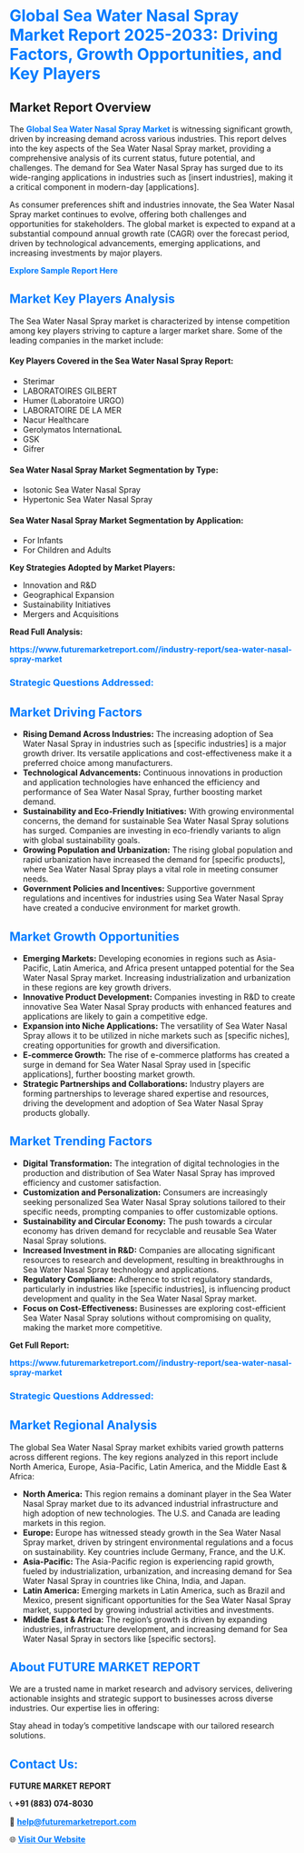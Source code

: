 <h1 style="color: #007BFF;">Global Sea Water Nasal Spray Market Report 2025-2033: Driving Factors, Growth Opportunities, and Key Players</h1>

<section id="overview">
<h2>Market Report Overview</h2>
<p>The <a href="https://www.futuremarketreport.com//industry-report/sea-water-nasal-spray-market" style="color: #007BFF; text-decoration: none;"><strong>Global Sea Water Nasal Spray Market</strong></a> is witnessing significant growth, driven by increasing demand across various industries. This report delves into the key aspects of the Sea Water Nasal Spray market, providing a comprehensive analysis of its current status, future potential, and challenges. The demand for Sea Water Nasal Spray has surged due to its wide-ranging applications in industries such as [insert industries], making it a critical component in modern-day [applications].</p>
<p>As consumer preferences shift and industries innovate, the Sea Water Nasal Spray market continues to evolve, offering both challenges and opportunities for stakeholders. The global market is expected to expand at a substantial compound annual growth rate (CAGR) over the forecast period, driven by technological advancements, emerging applications, and increasing investments by major players.</p>
</section>

<section id="overview">
<p><a href="https://www.futuremarketreport.com//request-sample/reportId=80353" style="color: #007BFF; text-decoration: none;"><strong>Explore Sample Report Here</strong></a></p>
</section>

<section id="key-players">
<h2 style="color: #007BFF;">Market Key Players Analysis</h2>
<p>The Sea Water Nasal Spray market is characterized by intense competition among key players striving to capture a larger market share. Some of the leading companies in the market include:</p>
<h4>Key Players Covered in the Sea Water Nasal Spray Report:</h4>
<ul><li>Sterimar</li><li>LABORATOIRES GILBERT</li><li>Humer (Laboratoire URGO)</li><li>LABORATOIRE DE LA MER</li><li>Nacur Healthcare</li><li>Gerolymatos InternationaL</li><li>GSK</li><li>Gifrer</li></ul>
<h4>Sea Water Nasal Spray Market Segmentation by Type:</h4>
<ul><li>Isotonic Sea Water Nasal Spray</li><li>Hypertonic Sea Water Nasal Spray</li></ul>

<h4>Sea Water Nasal Spray Market Segmentation by Application:</h4>
<ul><li>For Infants</li><li>For Children and Adults</li></ul>
<p><strong>Key Strategies Adopted by Market Players:</strong></p>
<ul>
<li>Innovation and R&D</li>
<li>Geographical Expansion</li>
<li>Sustainability Initiatives</li>
<li>Mergers and Acquisitions</li>
</ul>
</section>

<section>
<p><strong>Read Full Analysis: </strong></p><a href="https://www.futuremarketreport.com//industry-report/sea-water-nasal-spray-market" style="color: #007BFF; text-decoration: none;"><strong>https://www.futuremarketreport.com//industry-report/sea-water-nasal-spray-market</strong></a>
<h3 style="color: #007BFF;">Strategic Questions Addressed:</h3>
</section>

<section id="driving-factors">
<h2 style="color: #007BFF;">Market Driving Factors</h2>
<ul>
<li><strong>Rising Demand Across Industries:</strong> The increasing adoption of Sea Water Nasal Spray in industries such as [specific industries] is a major growth driver. Its versatile applications and cost-effectiveness make it a preferred choice among manufacturers.</li>
<li><strong>Technological Advancements:</strong> Continuous innovations in production and application technologies have enhanced the efficiency and performance of Sea Water Nasal Spray, further boosting market demand.</li>
<li><strong>Sustainability and Eco-Friendly Initiatives:</strong> With growing environmental concerns, the demand for sustainable Sea Water Nasal Spray solutions has surged. Companies are investing in eco-friendly variants to align with global sustainability goals.</li>
<li><strong>Growing Population and Urbanization:</strong> The rising global population and rapid urbanization have increased the demand for [specific products], where Sea Water Nasal Spray plays a vital role in meeting consumer needs.</li>
<li><strong>Government Policies and Incentives:</strong> Supportive government regulations and incentives for industries using Sea Water Nasal Spray have created a conducive environment for market growth.</li>
</ul>
</section>

<section id="growth-opportunities">
<h2 style="color: #007BFF;">Market Growth Opportunities</h2>
<ul>
<li><strong>Emerging Markets:</strong> Developing economies in regions such as Asia-Pacific, Latin America, and Africa present untapped potential for the Sea Water Nasal Spray market. Increasing industrialization and urbanization in these regions are key growth drivers.</li>
<li><strong>Innovative Product Development:</strong> Companies investing in R&D to create innovative Sea Water Nasal Spray products with enhanced features and applications are likely to gain a competitive edge.</li>
<li><strong>Expansion into Niche Applications:</strong> The versatility of Sea Water Nasal Spray allows it to be utilized in niche markets such as [specific niches], creating opportunities for growth and diversification.</li>
<li><strong>E-commerce Growth:</strong> The rise of e-commerce platforms has created a surge in demand for Sea Water Nasal Spray used in [specific applications], further boosting market growth.</li>
<li><strong>Strategic Partnerships and Collaborations:</strong> Industry players are forming partnerships to leverage shared expertise and resources, driving the development and adoption of Sea Water Nasal Spray products globally.</li>
</ul>
</section>

<section id="trending-factors">
<h2 style="color: #007BFF;">Market Trending Factors</h2>
<ul>
<li><strong>Digital Transformation:</strong> The integration of digital technologies in the production and distribution of Sea Water Nasal Spray has improved efficiency and customer satisfaction.</li>
<li><strong>Customization and Personalization:</strong> Consumers are increasingly seeking personalized Sea Water Nasal Spray solutions tailored to their specific needs, prompting companies to offer customizable options.</li>
<li><strong>Sustainability and Circular Economy:</strong> The push towards a circular economy has driven demand for recyclable and reusable Sea Water Nasal Spray solutions.</li>
<li><strong>Increased Investment in R&D:</strong> Companies are allocating significant resources to research and development, resulting in breakthroughs in Sea Water Nasal Spray technology and applications.</li>
<li><strong>Regulatory Compliance:</strong> Adherence to strict regulatory standards, particularly in industries like [specific industries], is influencing product development and quality in the Sea Water Nasal Spray market.</li>
<li><strong>Focus on Cost-Effectiveness:</strong> Businesses are exploring cost-efficient Sea Water Nasal Spray solutions without compromising on quality, making the market more competitive.</li>
</ul>
</section>

<section>
<p><strong>Get Full Report: </strong></p><a href="https://www.futuremarketreport.com//industry-report/sea-water-nasal-spray-market" style="color: #007BFF; text-decoration: none;"><strong>https://www.futuremarketreport.com//industry-report/sea-water-nasal-spray-market</strong></a>
<h3 style="color: #007BFF;">Strategic Questions Addressed:</h3>
</section>


<section id="regional-analysis">
<h2 style="color: #007BFF;">Market Regional Analysis</h2>
<p>The global Sea Water Nasal Spray market exhibits varied growth patterns across different regions. The key regions analyzed in this report include North America, Europe, Asia-Pacific, Latin America, and the Middle East & Africa:</p>
<ul>
<li><strong>North America:</strong> This region remains a dominant player in the Sea Water Nasal Spray market due to its advanced industrial infrastructure and high adoption of new technologies. The U.S. and Canada are leading markets in this region.</li>
<li><strong>Europe:</strong> Europe has witnessed steady growth in the Sea Water Nasal Spray market, driven by stringent environmental regulations and a focus on sustainability. Key countries include Germany, France, and the U.K.</li>
<li><strong>Asia-Pacific:</strong> The Asia-Pacific region is experiencing rapid growth, fueled by industrialization, urbanization, and increasing demand for Sea Water Nasal Spray in countries like China, India, and Japan.</li>
<li><strong>Latin America:</strong> Emerging markets in Latin America, such as Brazil and Mexico, present significant opportunities for the Sea Water Nasal Spray market, supported by growing industrial activities and investments.</li>
<li><strong>Middle East & Africa:</strong> The region’s growth is driven by expanding industries, infrastructure development, and increasing demand for Sea Water Nasal Spray in sectors like [specific sectors].</li>
</ul>
</section>

<footer>
<h2 style="color: #007BFF;">About FUTURE MARKET REPORT</h2>
<p>We are a trusted name in market research and advisory services, delivering actionable insights and strategic support to businesses across diverse industries. Our expertise lies in offering:</p>

<p>Stay ahead in today’s competitive landscape with our tailored research solutions.</p>

<h2 style="color: #007BFF;">Contact Us:</h2>
<p><strong>FUTURE MARKET REPORT</strong></p>
<p>📞 <strong>+91 (883) 074-8030</strong></p>
<p>📧 <strong><a href="mailto:help@futuremarketreport.com" style="color: #007BFF;">help@futuremarketreport.com</a></strong></p>
<p>🌐 <strong><a href="https://www.futuremarketreport.com/" style="color: #007BFF;">Visit Our Website</a></strong></p>
</footer>